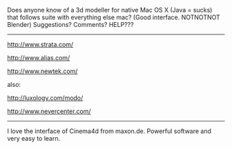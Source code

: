 Does anyone know of a 3d modeller for native Mac OS X (Java = sucks) that follows suite with everything else mac? (Good interface. NOTNOTNOT Blender)
Suggestions? Comments? HELP???

----

http://www.strata.com/

http://www.alias.com/

http://www.newtek.com/

also:

http://luxology.com/modo/

http://www.nevercenter.com/

----

I love the interface of Cinema4d from maxon.de. Powerful software and very easy to learn.
